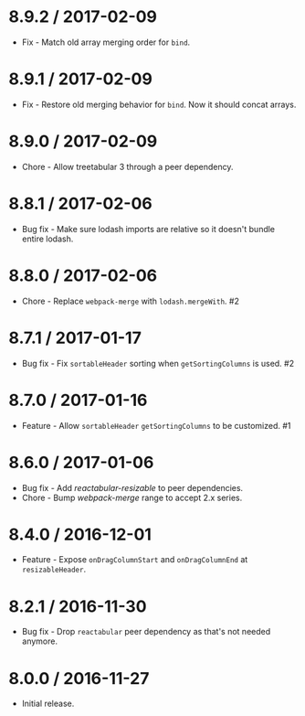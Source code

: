 8.9.2 / 2017-02-09
==================

  * Fix - Match old array merging order for `bind`.

8.9.1 / 2017-02-09
==================

  * Fix - Restore old merging behavior for `bind`. Now it should concat arrays.

8.9.0 / 2017-02-09
==================

  * Chore - Allow treetabular 3 through a peer dependency.

8.8.1 / 2017-02-06
==================

  * Bug fix - Make sure lodash imports are relative so it doesn't bundle entire lodash.

8.8.0 / 2017-02-06
==================

  * Chore - Replace `webpack-merge` with `lodash.mergeWith`. #2

8.7.1 / 2017-01-17
==================

  * Bug fix - Fix `sortableHeader` sorting when `getSortingColumns` is used. #2

8.7.0 / 2017-01-16
==================

  * Feature - Allow `sortableHeader` `getSortingColumns` to be customized. #1

8.6.0 / 2017-01-06
==================

  * Bug fix - Add *reactabular-resizable* to peer dependencies.
  * Chore - Bump *webpack-merge* range to accept 2.x series.

8.4.0 / 2016-12-01
==================

  * Feature - Expose `onDragColumnStart` and `onDragColumnEnd` at `resizableHeader`.

8.2.1 / 2016-11-30
==================

  * Bug fix - Drop `reactabular` peer dependency as that's not needed anymore.

8.0.0 / 2016-11-27
==================

  * Initial release.
